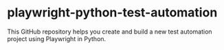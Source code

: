 # playwright-python-test-automation
This GitHub repository helps you create and build a new test automation project using Playwright in Python.
